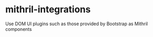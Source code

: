 # mithril-integrations
Use DOM UI plugins such as those provided by Bootstrap as Mithril components

